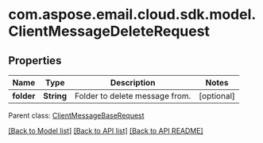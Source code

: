 
# com.aspose.email.cloud.sdk.model.ClientMessageDeleteRequest

## Properties
Name | Type | Description | Notes
------------ | ------------- | ------------- | -------------
**folder** | **String** | Folder to delete message from.              |  [optional]

 Parent class: [ClientMessageBaseRequest](ClientMessageBaseRequest.md)
    
    


[[Back to Model list]](README.md#documentation-for-models) [[Back to API list]](README.md#documentation-for-api-endpoints) [[Back to API README]](README.md)

